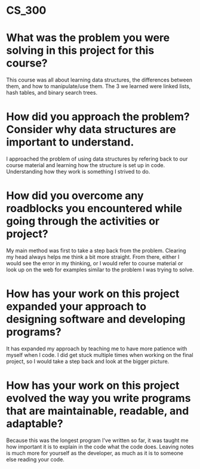 # CS_300

# What was the problem you were solving in this project for this course?
This course was all about learning data structures, the differences between them, and how to manipulate/use them.
The 3 we learned were linked lists, hash tables, and binary search trees.

# How did you approach the problem? Consider why data structures are important to understand.
I approached the problem of using data structures by refering back to our course material and learning how the structure is set up in code.
Understanding how they work is something I strived to do.

# How did you overcome any roadblocks you encountered while going through the activities or project?
My main method was first to take a step back from the problem. Clearing my head always helps me think a bit more straight.
From there, either I would see the error in my thinking, or I would refer to course material or look up on the web for examples similar to the problem I was trying to solve.

# How has your work on this project expanded your approach to designing software and developing programs?
It has expanded my approach by teaching me to have more patience with myself when I code. I did get stuck multiple times when working on the final project, so I would take a step back and look at the bigger picture.

# How has your work on this project evolved the way you write programs that are maintainable, readable, and adaptable?
Because this was the longest program I've written so far, it was taught me how important it is to explain in the code what the code does.
Leaving notes is much more for yourself as the developer, as much as it is to someone else reading your code.
